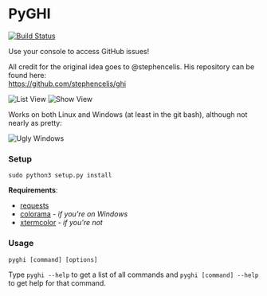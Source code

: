 PyGHI
=====

[![Build Status](http://img.shields.io/travis/KoffeinFlummi/PyGHI.svg)](https://travis-ci.org/KoffeinFlummi/PyGHI)

Use your console to access GitHub issues!

All credit for the original idea goes to @stephencelis. His repository can be found here:  
https://github.com/stephencelis/ghi

![List View](http://i.imgur.com/7e08yuI.png)
![Show View](http://i.imgur.com/tjwvYux.png)

Works on both Linux and Windows (at least in the git bash), although not nearly as pretty:

![Ugly Windows](http://i.imgur.com/P2VuXDk.png)

### Setup

```
sudo python3 setup.py install
```

**Requirements**:
- [requests](https://github.com/kennethreitz/requests)
- [colorama](https://github.com/tartley/colorama) - *if you're on Windows*
- [xtermcolor](https://github.com/broadinstitute/xtermcolor) - *if you're not*


### Usage

```
pyghi [command] [options]
```

Type `pyghi --help` to get a list of all commands and `pyghi [command] --help` to get help for that command.
